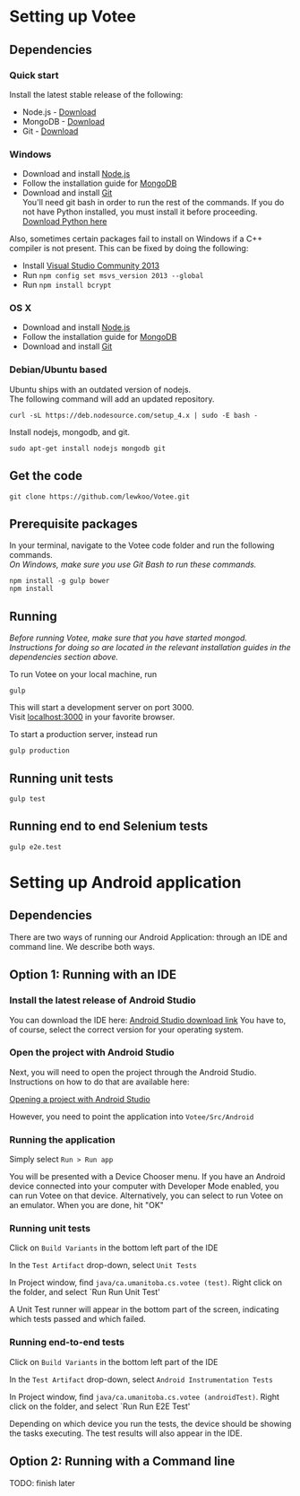 # Setting up Votee

## Dependencies

### Quick start
Install the latest stable release of the following:

- Node.js - [Download](https://nodejs.org/en/download/stable/)
- MongoDB - [Download](https://www.mongodb.org/downloads)
- Git - [Download](http://git-scm.com/downloads)

### Windows
- Download and install [Node.js](https://nodejs.org/en/download/stable/)
- Follow the installation guide for [MongoDB](https://docs.mongodb.org/manual/tutorial/install-mongodb-on-windows/)
- Download and install [Git](http://git-scm.com/downloads)  
You'll need git bash in order to run the rest of the commands.
If you do not have Python installed, you must install it before proceeding. [Download Python here](https://www.python.org/downloads/release/python-2711/)

Also, sometimes certain packages fail to install on Windows if a C++ compiler is not present. This can be fixed by doing the following:

 - Install [Visual Studio Community 2013](http://go.microsoft.com/fwlink/?LinkId=517284)
 - Run `npm config set msvs_version 2013 --global`
 - Run `npm install bcrypt`

### OS X
- Download and install [Node.js](https://nodejs.org/en/download/stable/)
- Follow the installation guide for [MongoDB](https://docs.mongodb.org/manual/tutorial/install-mongodb-on-os-x/)
- Download and install [Git](http://git-scm.com/downloads)

### Debian/Ubuntu based

Ubuntu ships with an outdated version of nodejs.  
The following command will add an updated repository.

    curl -sL https://deb.nodesource.com/setup_4.x | sudo -E bash -

Install nodejs, mongodb, and git.

    sudo apt-get install nodejs mongodb git

## Get the code

    git clone https://github.com/lewkoo/Votee.git

## Prerequisite packages

In your terminal, navigate to the Votee code folder and run the following commands.  
*On Windows, make sure you use Git Bash to run these commands.*

    npm install -g gulp bower
    npm install

## Running

*Before running Votee, make sure that you have started mongod.  
Instructions for doing so are located in the relevant installation guides in the dependencies section above.*

To run Votee on your local machine, run

    gulp

This will start a development server on port 3000.  
Visit [localhost:3000](http://localhost:3000) in your favorite browser.

To start a production server, instead run

    gulp production

## Running unit tests

    gulp test

## Running end to end Selenium tests

    gulp e2e.test


# Setting up Android application

## Dependencies

There are two ways of running our Android Application: through an IDE and command line. We describe both ways. 

## Option 1: Running with an IDE
### Install the latest release of Android Studio

You can download the IDE here: [Android Studio download link](http://developer.android.com/sdk/index.html#win-bundle)
You have to, of course, select the correct version for your operating system.

### Open the project with Android Studio

Next, you will need to open the project through the Android Studio. Instructions on how to do that are available here: 

[Opening a project with Android Studio](https://github.com/dogriffiths/HeadFirstAndroid/wiki/How-to-open-a-project-in-Android-Studio)

However, you need to point the application into `Votee/Src/Android`

### Running the application

Simply select `Run > Run app`

You will be presented with a Device Chooser menu. If you have an Android device connected into your computer with Developer Mode enabled, you can run Votee on that device. Alternatively, you can select to run Votee on an emulator. When you are done, hit "OK"

### Running unit tests

Click on `Build Variants` in the bottom left part of the IDE

In the `Test Artifact` drop-down, select `Unit Tests`

In Project window, find `java/ca.umanitoba.cs.votee (test)`. Right click on the folder, and select `Run Run Unit Test'

A Unit Test runner will appear in the bottom part of the screen, indicating which tests passed and which failed.

### Running end-to-end tests

Click on `Build Variants` in the bottom left part of the IDE

In the `Test Artifact` drop-down, select `Android Instrumentation Tests`

In Project window, find `java/ca.umanitoba.cs.votee (androidTest)`. Right click on the folder, and select `Run Run E2E Test'

Depending on which device you run the tests, the device should be showing the tasks executing. The test results will also appear in the IDE.

## Option 2: Running with a Command line

TODO: finish later
